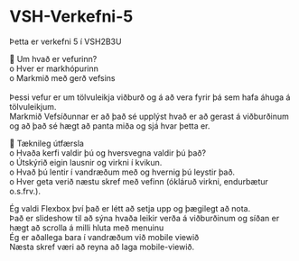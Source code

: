 # VSH-Verkefni-5
Þetta er verkefni 5 í VSH2B3U

 Um hvað er vefurinn?<br>
o Hver er markhópurinn<br>
o Markmið með gerð vefsins<br>
<br>
Þessi vefur er um tölvuleikja viðburð og á að vera fyrir þá sem hafa áhuga á tölvuleikjum.<br>
Markmið Vefsíðunnar er að það sé upplýst hvað er að gerast á viðburðinum og að það sé hægt að panta miða og sjá hvar þetta er.<br>


 Tæknileg útfærsla <br>
o Hvaða kerfi valdir þú og hversvegna valdir þú það?<br>
o Útskýrið eigin lausnir og virkni í kvikun.<br>
o Hvað þú lentir í vandræðum með og hvernig þú leystir það.<br>
o Hver geta verið næstu skref með vefinn (ókláruð virkni, endurbætur o.s.frv.).<br>

Ég valdi Flexbox því það er létt að setja upp og þægilegt að nota.<br>
Það er slideshow til að sýna hvaða leikir verða á viðburðinum og síðan er hægt að scrolla á milli hluta með menuinu<br>
Ég er aðallega bara í vandræðum við mobile viewið<br>
Næsta skref væri að reyna að laga mobile-viewið.

